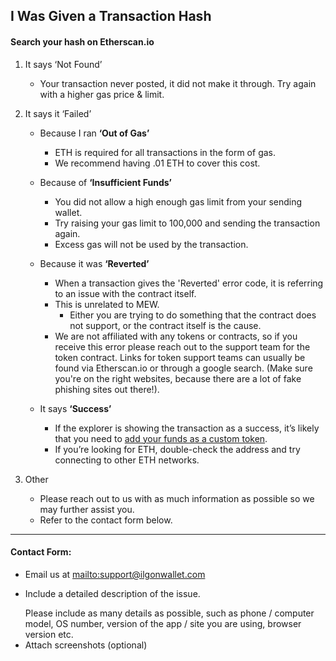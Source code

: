 ## I Was Given a Transaction Hash

#### Search your hash on Etherscan.io

1. It says ‘Not Found’

   * Your transaction never posted, it did not make it through.
     Try again with a higher gas price & limit.

2. It says it ‘Failed’

   * Because I ran **‘Out of Gas’**
     * ETH is required for all transactions in the form of gas.
     * We recommend having .01 ETH to cover this cost.

   * Because of **‘Insufficient Funds’**
     * You did not allow a high enough gas limit from your sending wallet.
     * Try raising your gas limit to 100,000 and sending the transaction again.
     * Excess gas will not be used by the transaction.

   * Because it was **‘Reverted’**
     * When a transaction gives the 'Reverted' error code, it is referring to an issue with the contract itself.
     * This is unrelated to MEW.
       * Either you are trying to do something that the contract does not support, or the contract itself is the cause.
     * We are not affiliated with any tokens or contracts, so if you receive this error please reach out to the support team for the token contract. Links for token support teams can usually be found via Etherscan.io or through a google search. (Make sure you're on the right websites, because there are a lot of fake phishing sites out there!).

   * It says **‘Success’**
     * If the explorer is showing the transaction as a success, it’s likely that you need to [add your funds as a custom token](https://kb.myetherwallet.com/en/tokens/how-to-add-custom-token/).
     * If you’re looking for ETH, double-check the address and try connecting to other ETH networks.

3. Other

   * Please reach out to us with as much information as possible so we may further assist you.
   * Refer to the contact form below.

***

#### Contact Form:

* Email us at <mailto:support@ilgonwallet.com>
* <p>Include a detailed description of the issue.</p>
  <note>Please include as many details as possible, such as phone / computer model, OS number, version of the app / site you are using, browser version etc.</note>
* Attach screenshots (optional)
